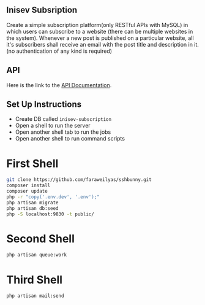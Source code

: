 ## Inisev Subsription

Create a simple subscription platform(only RESTful APIs with MySQL) in which users can subscribe to a website (there can be multiple websites in the system). Whenever a new post is published on a particular website, all it's subscribers shall receive an email with the post title and description in it. (no authentication of any kind is required)

## API

Here is the link to the [API Documentation](https://documenter.getpostman.com/view/4638046/VUqpsHVX).

## Set Up Instructions

- Create DB called `inisev-subscription`
- Open a shell to run the server
- Open another shell tab to run the jobs
- Open another shell to run command scripts

# First Shell 

```bash
git clone https://github.com/faraweilyas/sshbunny.git
composer install
composer update
php -r "copy('.env.dev', '.env');"
php artisan migrate
php artisan db:seed
php -S localhost:9830 -t public/
```

# Second Shell 

```bash
php artisan queue:work
```

# Third Shell 

```bash
php artisan mail:send
```
